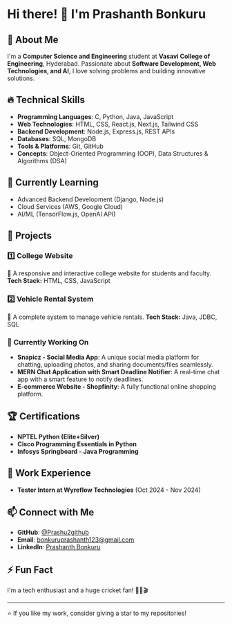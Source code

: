 # Hi there! 👋 I'm Prashanth Bonkuru

## 🚀 About Me
I'm a **Computer Science and Engineering** student at **Vasavi College of Engineering**, Hyderabad. Passionate about **Software Development, Web Technologies, and AI**, I love solving problems and building innovative solutions.

## 🔥 Technical Skills
- **Programming Languages**: C, Python, Java, JavaScript
- **Web Technologies**: HTML, CSS, React.js, Next.js, Tailwind CSS
- **Backend Development**: Node.js, Express.js, REST APIs
- **Databases**: SQL, MongoDB
- **Tools & Platforms**: Git, GitHub
- **Concepts**: Object-Oriented Programming (OOP), Data Structures & Algorithms (DSA)

## 🌱 Currently Learning
- Advanced Backend Development (Django, Node.js)
- Cloud Services (AWS, Google Cloud)
- AI/ML (TensorFlow.js, OpenAI API)

## 💼 Projects
### 1️⃣ **College Website**
🔹 A responsive and interactive college website for students and faculty.
**Tech Stack:** HTML, CSS, JavaScript

### 2️⃣ **Vehicle Rental System**
🔹 A complete system to manage vehicle rentals.
**Tech Stack:** Java, JDBC, SQL

### 🚀 Currently Working On
- **Snapicz - Social Media App**: A unique social media platform for chatting, uploading photos, and sharing documents/files seamlessly.
- **MERN Chat Application with Smart Deadline Notifier**: A real-time chat app with a smart feature to notify deadlines.
- **E-commerce Website - Shopfinity**: A fully functional online shopping platform.

## 🏆 Certifications
- **NPTEL Python (Elite+Silver)**
- **Cisco Programming Essentials in Python**
- **Infosys Springboard - Java Programming**

## 🎯 Work Experience
- **Tester Intern at Wyreflow Technologies** (Oct 2024 - Nov 2024)

## 📫 Connect with Me
- **GitHub**: [@Prashu2github](https://github.com/Prashu2github)
- **Email**: bonkuruprashanth123@gmail.com
- **LinkedIn**: [Prashanth Bonkuru](https://linkedin.com/in/prashanth-bonkuru)

## ⚡ Fun Fact
I'm a tech enthusiast and a huge cricket fan! 🏏🎵🎬

---
⭐ If you like my work, consider giving a star to my repositories!
